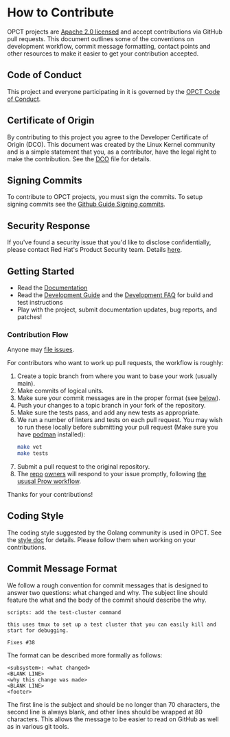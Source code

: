# How to Contribute

OPCT projects are [Apache 2.0 licensed](LICENSE) and accept contributions via
GitHub pull requests. This document outlines some of the conventions on
development workflow, commit message formatting, contact points and other
resources to make it easier to get your contribution accepted.

## Code of Conduct

This project and everyone participating in it is governed by the [OPCT Code of
Conduct](./CODE_OF_CONDUCT.md).

## Certificate of Origin

By contributing to this project you agree to the Developer Certificate of
Origin (DCO). This document was created by the Linux Kernel community and is a
simple statement that you, as a contributor, have the legal right to make the
contribution. See the [DCO](DCO) file for details.

## Signing Commits

To contribute to OPCT projects, you must sign the commits. To setup
signing commits see the [Github Guide Signing commits](github-signing-commits).

## Security Response

If you've found a security issue that you'd like to disclose confidentially, please contact Red Hat's Product Security team.
Details [here][security].

## Getting Started

- Read the [Documentation](https://redhat-openshift-ecosystem.github.io/opct)
- Read the [Development Guide](https://redhat-openshift-ecosystem.github.io/opct/devel/guide.md)
  and the [Development FAQ](https://redhat-openshift-ecosystem.github.io/opct/devel/FAQ.md)
  for build and test instructions
- Play with the project, submit documentation updates, bug reports, and patches!

### Contribution Flow

Anyone may [file issues][new-issue].

For contributors who want to work up pull requests, the workflow is roughly:

1. Create a topic branch from where you want to base your work (usually main).
2. Make commits of logical units.
3. Make sure your commit messages are in the proper format (see [below](#commit-message-format)).
4. Push your changes to a topic branch in your fork of the repository.
5. Make sure the tests pass, and add any new tests as appropriate.
6. We run a number of linters and tests on each pull request.
    You may wish to run these locally before submitting your pull request (Make sure you have [podman][podman-install] installed):
    ```sh
    make vet
    make tests
    ```
7. Submit a pull request to the original repository.
8. The [repo](OWNERS) [owners](OWNERS_ALIASES) will respond to your issue promptly, following [the ususal Prow workflow][prow-review].

Thanks for your contributions!

## Coding Style

The coding style suggested by the Golang community is used in OPCT. See the [style doc][golang-style] for details. Please follow them when working on your contributions.

## Commit Message Format

We follow a rough convention for commit messages that is designed to answer two
questions: what changed and why. The subject line should feature the what and
the body of the commit should describe the why.

```
scripts: add the test-cluster command

this uses tmux to set up a test cluster that you can easily kill and
start for debugging.

Fixes #38
```

The format can be described more formally as follows:

```
<subsystem>: <what changed>
<BLANK LINE>
<why this change was made>
<BLANK LINE>
<footer>
```

The first line is the subject and should be no longer than 70 characters, the
second line is always blank, and other lines should be wrapped at 80 characters.
This allows the message to be easier to read on GitHub as well as in various
git tools.


[golang-style]: https://github.com/golang/go/wiki/CodeReviewComments
[new-issue]: https://github.com/redhat-openshift-ecosystem/provider-certification-tool/issues/new
[podman-install]: https://podman.io/getting-started/installation
[prow-review]: https://github.com/kubernetes/community/blob/master/contributors/guide/owners.md#the-code-review-process
[security]: https://access.redhat.com/security/team/contact
[signing-commits]: https://docs.github.com/en/authentication/managing-commit-signature-verification/signing-commits
